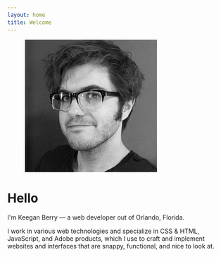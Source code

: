 ```yaml
---
layout: home
title: Welcome
---
```


<figure>
  <img src="/img/me-bw.jpg" class="about-me-pic" alt="My face"/>
</figure>

# Hello

<span class="lead">I'm Keegan Berry — a web developer out of Orlando, Florida.</span>

I work in various web technologies and specialize in CSS &amp; HTML, JavaScript, and Adobe products, which I use to craft and implement websites and interfaces that are snappy, functional, and nice to look at.
